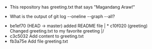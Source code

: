 - This repository has greeting.txt that says "Magandang Araw!"

- What is the output of git log --oneline --graph --all?

* be1ef70 (HEAD -> master) added README file
| * c10f020 (greeting) Changed greeting.txt to my favorite greeting
|/
* c3c5032 Add content to greeting.txt
* fb3a75e Add file greeting.txt
